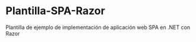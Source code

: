 # Plantilla-SPA-Razor
Plantilla de ejemplo de implementación de aplicación web SPA en .NET con Razor
